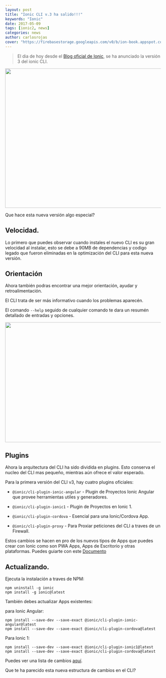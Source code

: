 ```yaml
---
layout: post
title: "Ionic CLI v.3 ha salido!!!"
keywords: "Ionic"
date: 2017-05-09
tags: [ionic2, news]
categories: news
author: carlosrojas
cover: "https://firebasestorage.googleapis.com/v0/b/ion-book.appspot.com/o/posts%2F2017-05-09-ionic-cli-v3%2Fnew-cli%20(1).jpg?alt=media&token=d2c114bd-2baf-4faa-a4fc-cc41090f85ad"
---
```

> El dia de hoy desde el [Blog oficial de Ionic](http://blog.ionic.io/announcing-ionic-cli-v3/), se ha anunciado la versión 3 del ionic CLI.

<img width="700" height="450" class="responsive" src="https://firebasestorage.googleapis.com/v0/b/ion-book.appspot.com/o/posts%2F2017-05-09-ionic-cli-v3%2Fnew-cli%20(1).jpg?alt=media&token=d2c114bd-2baf-4faa-a4fc-cc41090f85ad"> 

Que hace esta nueva versión algo especial?

## Velocidad.

Lo primero que puedes observar cuando instales el nuevo CLI es su gran velocidad al instalar, esto se debe a 90MB de dependencias y codigo legado que fueron eliminadas en la optimización del CLI para esta nueva versión.

## Orientación

Ahora también podras encontrar una mejor orientación, ayudar y retroalimentación.

El CLI trata de ser más informativo cuando los problemas aparecén.

El comando ````--help```` seguido de cualquier comando  te dara un resumén detallado de entradas y opciones.

<img width="700" height="387" class="responsive" src="https://firebasestorage.googleapis.com/v0/b/ion-book.appspot.com/o/posts%2F2017-05-09-ionic-cli-v3%2Fcli-help.jpg?alt=media&token=083abced-383a-4e13-ae13-a38e82304c6d"> 

## Plugins

Ahora la arquitectura del CLI ha sido dividida en plugins. Esto conserva el nucleo del CLI mas pequeño, mientras aún ofrece el valor esperado.

Para la primera versión del CLI v3, hay cuatro plugins oficiales:

* ````@ionic/cli-plugin-ionic-angular```` - Plugin de Proyectos Ionic Angular que provee herramientas utiles y generadores.

* ````@ionic/cli-plugin-ionic1```` - Plugin de Proyectos en Ionic 1.

* ````@ionic/cli-plugin-cordova```` - Esencial para una Ionic/Cordova App.

* ````@ionic/cli-plugin-proxy```` - Para Proxiar peticiones del CLI a traves de un Firewall.

Estos cambios se hacen en pro de los nuevos tipos de Apps que puedes crear con Ionic como son PWA Apps, Apps de Escritorio y otras plataformas. Puedes guiarte con este [Documento](https://docs.google.com/document/d/1r8nTAaJ5hLIJ1DCwBozU-JGV480Du0xCMIg2dj3JRQo/edit?usp=sharing)

## Actualizando.

Ejecuta la instalación a traves de NPM:

````
npm uninstall -g ionic
npm install -g ionic@latest

````

También debes actualizar Apps existentes:

para Ionic Angular:

````
npm install --save-dev --save-exact @ionic/cli-plugin-ionic-angular@latest
npm install --save-dev --save-exact @ionic/cli-plugin-cordova@latest
````

Para Ionic 1:

````
npm install --save-dev --save-exact @ionic/cli-plugin-ionic1@latest
npm install --save-dev --save-exact @ionic/cli-plugin-cordova@latest
````

Puedes ver una lista de cambios [aquí](https://github.com/driftyco/ionic-cli/blob/master/CHANGELOG.md#changes-from-cli-2).

Que te ha parecido esta nueva estructura de cambios en el CLI? 


